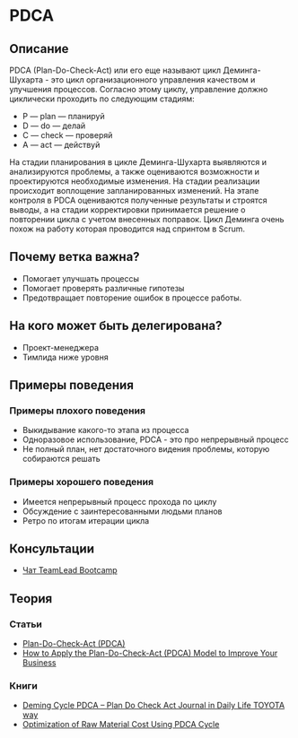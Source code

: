 # PDCA
## Описание
PDCA (Plan-Do-Check-Act) или его еще называют цикл Деминга-Шухарта - это цикл организационного управления качеством и улучшения процессов.
Согласно этому циклу, управление должно циклически проходить по следующим стадиям:
- P — plan — планируй
- D — do — делай
- C — check — проверяй
- A — act — действуй

На стадии планирования в цикле Деминга-Шухарта выявляются и анализируются проблемы, а также оцениваются возможности и проектируются необходимые изменения. На стадии реализации происходит воплощение запланированных изменений. На этапе контроля в PDCA оцениваются полученные результаты и строятся выводы, а на стадии корректировки принимается решение о повторении цикла с учетом внесенных поправок. Цикл Деминга очень похож на работу которая проводится над спринтом в Scrum.

## Почему ветка важна?
- Помогает улучшать процессы
- Помогает проверять различные гипотезы
- Предотвращает повторение ошибок в процессе работы.

## На кого может быть делегирована?
- Проект-менеджера
- Тимлида ниже уровня

## Примеры поведения
### Примеры плохого поведения
- Выкидывание какого-то этапа из процесса
- Одноразовое использование, PDCA - это про непрерывный процесс
- Не полный план, нет достаточного видения проблемы, которую собираются решать


### Примеры хорошего поведения
- Имеется непрерывный процесс прохода по циклу
- Обсуждение с заинтересованными людьми планов
- Ретро по итогам итерации цикла 


## Консультации
- [Чат TeamLead Bootcamp](https://t.me/tlbootcamp)

## Теория
### Статьи
- [Plan-Do-Check-Act (PDCA)](https://www.mindtools.com/pages/article/newPPM_89.htm)
- [How to Apply the Plan-Do-Check-Act (PDCA) Model to Improve Your Business](https://www.lucidchart.com/blog/plan-do-check-act-cycle)


### Книги
- [Deming Cycle PDCA – Plan Do Check Act Journal in Daily Life TOYOTA way](https://www.amazon.com/Deming-Cycle-PDCA-Journal-TOYOTA/dp/1798524708)
- [Optimization of Raw Material Cost Using PDCA Cycle](https://www.ozon.ru/context/detail/id/169121496/)
